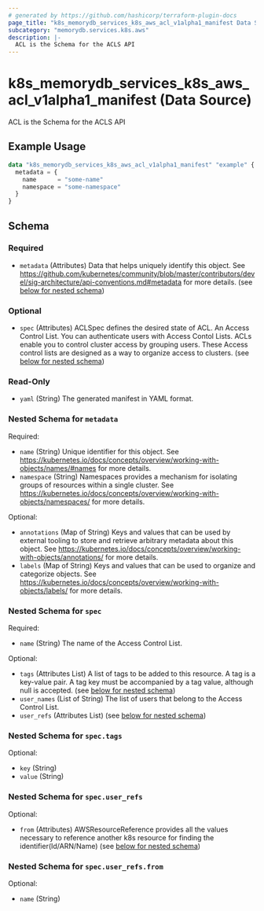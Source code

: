```yaml
---
# generated by https://github.com/hashicorp/terraform-plugin-docs
page_title: "k8s_memorydb_services_k8s_aws_acl_v1alpha1_manifest Data Source - terraform-provider-k8s"
subcategory: "memorydb.services.k8s.aws"
description: |-
  ACL is the Schema for the ACLS API
---
```


# k8s_memorydb_services_k8s_aws_acl_v1alpha1_manifest (Data Source)

ACL is the Schema for the ACLS API

## Example Usage

```terraform
data "k8s_memorydb_services_k8s_aws_acl_v1alpha1_manifest" "example" {
  metadata = {
    name      = "some-name"
    namespace = "some-namespace"
  }
}
```

<!-- schema generated by tfplugindocs -->
## Schema

### Required

- `metadata` (Attributes) Data that helps uniquely identify this object. See https://github.com/kubernetes/community/blob/master/contributors/devel/sig-architecture/api-conventions.md#metadata for more details. (see [below for nested schema](#nestedatt--metadata))

### Optional

- `spec` (Attributes) ACLSpec defines the desired state of ACL.  An Access Control List. You can authenticate users with Access Contol Lists. ACLs enable you to control cluster access by grouping users. These Access control lists are designed as a way to organize access to clusters. (see [below for nested schema](#nestedatt--spec))

### Read-Only

- `yaml` (String) The generated manifest in YAML format.

<a id="nestedatt--metadata"></a>
### Nested Schema for `metadata`

Required:

- `name` (String) Unique identifier for this object. See https://kubernetes.io/docs/concepts/overview/working-with-objects/names/#names for more details.
- `namespace` (String) Namespaces provides a mechanism for isolating groups of resources within a single cluster. See https://kubernetes.io/docs/concepts/overview/working-with-objects/namespaces/ for more details.

Optional:

- `annotations` (Map of String) Keys and values that can be used by external tooling to store and retrieve arbitrary metadata about this object. See https://kubernetes.io/docs/concepts/overview/working-with-objects/annotations/ for more details.
- `labels` (Map of String) Keys and values that can be used to organize and categorize objects. See https://kubernetes.io/docs/concepts/overview/working-with-objects/labels/ for more details.


<a id="nestedatt--spec"></a>
### Nested Schema for `spec`

Required:

- `name` (String) The name of the Access Control List.

Optional:

- `tags` (Attributes List) A list of tags to be added to this resource. A tag is a key-value pair. A tag key must be accompanied by a tag value, although null is accepted. (see [below for nested schema](#nestedatt--spec--tags))
- `user_names` (List of String) The list of users that belong to the Access Control List.
- `user_refs` (Attributes List) (see [below for nested schema](#nestedatt--spec--user_refs))

<a id="nestedatt--spec--tags"></a>
### Nested Schema for `spec.tags`

Optional:

- `key` (String)
- `value` (String)


<a id="nestedatt--spec--user_refs"></a>
### Nested Schema for `spec.user_refs`

Optional:

- `from` (Attributes) AWSResourceReference provides all the values necessary to reference another k8s resource for finding the identifier(Id/ARN/Name) (see [below for nested schema](#nestedatt--spec--user_refs--from))

<a id="nestedatt--spec--user_refs--from"></a>
### Nested Schema for `spec.user_refs.from`

Optional:

- `name` (String)

